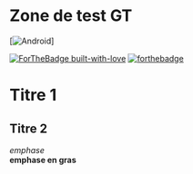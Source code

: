 # Zone de test GT

[![Android](https://img.shields.io/badge/Android-Studio-blue)]


[![ForTheBadge built-with-love](http://ForTheBadge.com/images/badges/built-with-love.svg)](https://GitHub.com/Naereen/)
[![forthebadge](https://forthebadge.com/images/badges/built-for-android.svg)](https://forthebadge.com)


# Titre 1
## Titre 2


_emphase_  
__emphase en gras__